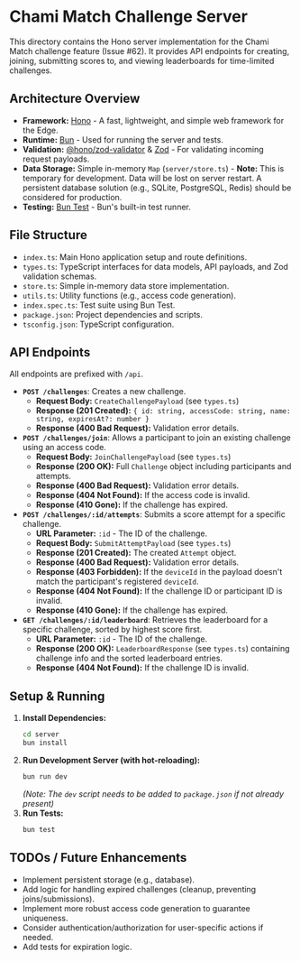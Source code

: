 # Chami Match Challenge Server

This directory contains the Hono server implementation for the Chami Match challenge feature (Issue #62). It provides API endpoints for creating, joining, submitting scores to, and viewing leaderboards for time-limited challenges.

## Architecture Overview

- **Framework:** [Hono](https://hono.dev/) - A fast, lightweight, and simple web framework for the Edge.
- **Runtime:** [Bun](https://bun.sh/) - Used for running the server and tests.
- **Validation:** [@hono/zod-validator](https://github.com/honojs/middleware/tree/main/packages/zod-validator) & [Zod](https://zod.dev/) - For validating incoming request payloads.
- **Data Storage:** Simple in-memory `Map` (`server/store.ts`) - **Note:** This is temporary for development. Data will be lost on server restart. A persistent database solution (e.g., SQLite, PostgreSQL, Redis) should be considered for production.
- **Testing:** [Bun Test](https://bun.sh/docs/test/writing) - Bun's built-in test runner.

## File Structure

- `index.ts`: Main Hono application setup and route definitions.
- `types.ts`: TypeScript interfaces for data models, API payloads, and Zod validation schemas.
- `store.ts`: Simple in-memory data store implementation.
- `utils.ts`: Utility functions (e.g., access code generation).
- `index.spec.ts`: Test suite using Bun Test.
- `package.json`: Project dependencies and scripts.
- `tsconfig.json`: TypeScript configuration.

## API Endpoints

All endpoints are prefixed with `/api`.

- **`POST /challenges`**: Creates a new challenge.
  - **Request Body:** `CreateChallengePayload` (see `types.ts`)
  - **Response (201 Created):** `{ id: string, accessCode: string, name: string, expiresAt?: number }`
  - **Response (400 Bad Request):** Validation error details.
- **`POST /challenges/join`**: Allows a participant to join an existing challenge using an access code.
  - **Request Body:** `JoinChallengePayload` (see `types.ts`)
  - **Response (200 OK):** Full `Challenge` object including participants and attempts.
  - **Response (400 Bad Request):** Validation error details.
  - **Response (404 Not Found):** If the access code is invalid.
  - **Response (410 Gone):** If the challenge has expired.
- **`POST /challenges/:id/attempts`**: Submits a score attempt for a specific challenge.
  - **URL Parameter:** `:id` - The ID of the challenge.
  - **Request Body:** `SubmitAttemptPayload` (see `types.ts`)
  - **Response (201 Created):** The created `Attempt` object.
  - **Response (400 Bad Request):** Validation error details.
  - **Response (403 Forbidden):** If the `deviceId` in the payload doesn't match the participant's registered `deviceId`.
  - **Response (404 Not Found):** If the challenge ID or participant ID is invalid.
  - **Response (410 Gone):** If the challenge has expired.
- **`GET /challenges/:id/leaderboard`**: Retrieves the leaderboard for a specific challenge, sorted by highest score first.
  - **URL Parameter:** `:id` - The ID of the challenge.
  - **Response (200 OK):** `LeaderboardResponse` (see `types.ts`) containing challenge info and the sorted leaderboard entries.
  - **Response (404 Not Found):** If the challenge ID is invalid.

## Setup & Running

1.  **Install Dependencies:**
    ```bash
    cd server
    bun install
    ```
2.  **Run Development Server (with hot-reloading):**
    ```bash
    bun run dev
    ```
    *(Note: The `dev` script needs to be added to `package.json` if not already present)*
3.  **Run Tests:**
    ```bash
    bun test
    ```

## TODOs / Future Enhancements

- Implement persistent storage (e.g., database).
- Add logic for handling expired challenges (cleanup, preventing joins/submissions).
- Implement more robust access code generation to guarantee uniqueness.
- Consider authentication/authorization for user-specific actions if needed.
- Add tests for expiration logic.
